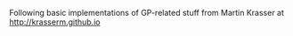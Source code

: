 Following basic implementations of GP-related stuff from Martin Krasser at http://krasserm.github.io